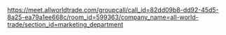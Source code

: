 https://meet.allworldtrade.com/groupcall/call_id=82dd09b8-dd92-45d5-8a25-ea79a1ee668c/room_id=599363/company_name=all-world-trade/section_id=marketing_department


